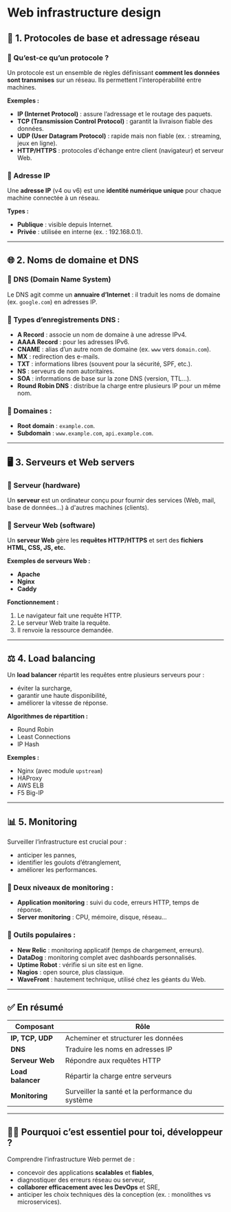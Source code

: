 # Web infrastructure design

## 🧱 1. Protocoles de base et adressage réseau

### 🔹 Qu’est-ce qu’un protocole ?

Un protocole est un ensemble de règles définissant **comment les données sont transmises** sur un réseau. Ils permettent l'interopérabilité entre machines.

**Exemples :**

* **IP (Internet Protocol)** : assure l’adressage et le routage des paquets.
* **TCP (Transmission Control Protocol)** : garantit la livraison fiable des données.
* **UDP (User Datagram Protocol)** : rapide mais non fiable (ex. : streaming, jeux en ligne).
* **HTTP/HTTPS** : protocoles d'échange entre client (navigateur) et serveur Web.

### 🔹 Adresse IP

Une **adresse IP** (v4 ou v6) est une **identité numérique unique** pour chaque machine connectée à un réseau.

**Types :**

* **Publique** : visible depuis Internet.
* **Privée** : utilisée en interne (ex. : 192.168.0.1).

---

## 🌐 2. Noms de domaine et DNS

### 🔹 DNS (Domain Name System)

Le DNS agit comme un **annuaire d’Internet** : il traduit les noms de domaine (ex. `google.com`) en adresses IP.

### 🔹 Types d’enregistrements DNS :

* **A Record** : associe un nom de domaine à une adresse IPv4.
* **AAAA Record** : pour les adresses IPv6.
* **CNAME** : alias d’un autre nom de domaine (ex. `www` vers `domain.com`).
* **MX** : redirection des e-mails.
* **TXT** : informations libres (souvent pour la sécurité, SPF, etc.).
* **NS** : serveurs de nom autoritaires.
* **SOA** : informations de base sur la zone DNS (version, TTL...).
* **Round Robin DNS** : distribue la charge entre plusieurs IP pour un même nom.

### 🔹 Domaines :

* **Root domain** : `example.com`.
* **Subdomain** : `www.example.com`, `api.example.com`.

---

## 🖥️ 3. Serveurs et Web servers

### 🔹 Serveur (hardware)

Un **serveur** est un ordinateur conçu pour fournir des services (Web, mail, base de données...) à d'autres machines (clients).

### 🔹 Serveur Web (software)

Un **serveur Web** gère les **requêtes HTTP/HTTPS** et sert des **fichiers HTML, CSS, JS, etc.**

**Exemples de serveurs Web :**

* **Apache**
* **Nginx**
* **Caddy**

**Fonctionnement :**

1. Le navigateur fait une requête HTTP.
2. Le serveur Web traite la requête.
3. Il renvoie la ressource demandée.

---

## ⚖️ 4. Load balancing

Un **load balancer** répartit les requêtes entre plusieurs serveurs pour :

* éviter la surcharge,
* garantir une haute disponibilité,
* améliorer la vitesse de réponse.

**Algorithmes de répartition :**

* Round Robin
* Least Connections
* IP Hash

**Exemples :**

* Nginx (avec module `upstream`)
* HAProxy
* AWS ELB
* F5 Big-IP

---

## 📊 5. Monitoring

Surveiller l’infrastructure est crucial pour :

* anticiper les pannes,
* identifier les goulots d’étranglement,
* améliorer les performances.

### 🔹 Deux niveaux de monitoring :

* **Application monitoring** : suivi du code, erreurs HTTP, temps de réponse.
* **Server monitoring** : CPU, mémoire, disque, réseau...

### 🔹 Outils populaires :

* **New Relic** : monitoring applicatif (temps de chargement, erreurs).
* **DataDog** : monitoring complet avec dashboards personnalisés.
* **Uptime Robot** : vérifie si un site est en ligne.
* **Nagios** : open source, plus classique.
* **WaveFront** : hautement technique, utilisé chez les géants du Web.

---

## ✅ En résumé

| Composant         | Rôle                                             |
| ----------------- | ------------------------------------------------ |
| **IP, TCP, UDP**  | Acheminer et structurer les données              |
| **DNS**           | Traduire les noms en adresses IP                 |
| **Serveur Web**   | Répondre aux requêtes HTTP                       |
| **Load balancer** | Répartir la charge entre serveurs                |
| **Monitoring**    | Surveiller la santé et la performance du système |

---

## 🧑‍💻 Pourquoi c’est essentiel pour toi, développeur ?

Comprendre l’infrastructure Web permet de :

* concevoir des applications **scalables** et **fiables**,
* diagnostiquer des erreurs réseau ou serveur,
* **collaborer efficacement avec les DevOps** et SRE,
* anticiper les choix techniques dès la conception (ex. : monolithes vs microservices).
